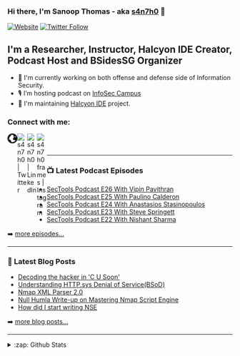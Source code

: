 ### Hi there, I'm Sanoop Thomas - aka [s4n7h0][website] 👋

[![Website](https://img.shields.io/website?label=devilslab.in&style=for-the-badge&url=https%3A%2F%2Fdevilslab.in)](https://devilslab.in)
[![Twitter Follow](https://img.shields.io/twitter/follow/s4n7h0?color=1DA1F2&logo=twitter&style=for-the-badge)](https://twitter.com/intent/follow?original_referer=https%3A%2F%2Fgithub.com%2Fs4n7h0&screen_name=s4n7h0)

## I'm a Researcher, Instructor, Halcyon IDE Creator, Podcast Host and BSidesSG Organizer 

- 🔭 I'm currently working on both offense and defense side of Information Security.
- 🎙️ I’m hosting podcast on [InfoSec Campus][infoseccampus]
- 💎 I'm maintaining [Halcyon IDE][halcyonide] project.
<!--
- 👯 I’m looking to collaborate with other content creators
- 🥅 2020 Goals: 
- ⚡ Fun fact: 
--> 

### Connect with me:

[<img align="left" alt="devilslab.in" width="22px" src="https://raw.githubusercontent.com/iconic/open-iconic/master/svg/globe.svg" />][website] 
[<img align="left" alt="s4n7h0 | Twitter" width="22px" src="https://cdn.jsdelivr.net/npm/simple-icons@v3/icons/twitter.svg" />][twitter]
[<img align="left" alt="s4n7h0 | LinkedIn" width="22px" src="https://cdn.jsdelivr.net/npm/simple-icons@v3/icons/linkedin.svg" />][linkedin]
[<img align="left" alt="s4n7h0frames | Instagram" width="22px" src="https://cdn.jsdelivr.net/npm/simple-icons@v3/icons/instagram.svg" />][instagram]


<br />
<br />

---

### 📺 Latest Podcast Episodes

<!-- PODCAST:START -->
- [SecTools Podcast E26 With Vipin Pavithran](https://www.spreaker.com/user/infoseccampus/sectools-podcast-e26-2020-12-22)
- [SecTools Podcast E25 With Paulino Calderon](https://www.spreaker.com/user/infoseccampus/sectools-podcast-e25-2020-12-10)
- [SecTools Podcast E24 With Anastasios Stasinopoulos](https://www.spreaker.com/user/infoseccampus/sectools-podcast-e24-2020-11-20)
- [SecTools Podcast E23 With Steve Springett](https://www.spreaker.com/user/infoseccampus/sectools-podcast-e23-2020-10-19)
- [SecTools Podcast E22 With Nishant Sharma](https://www.spreaker.com/user/infoseccampus/sectools-podcast-e22-2020-09-07)
<!-- PODCAST:END -->

➡️ [more episodes...](https://www.spreaker.com/show/3566378/episodes/feed)

---

### 📕 Latest Blog Posts

<!-- BLOG-POST-LIST:START -->
- [Decoding the hacker in 'C U Soon'](https://devilslab.in/posts/decoding-the-hacker-in-c-u-soon/)
- [Understanding HTTP.sys Denial of Service(BSoD)](https://devilslab.in/posts/understanding-http.sys-denial-of-servicebsod/)
- [Nmap XML Parser 2.0](https://devilslab.in/posts/nmap-xml-parser/)
- [Null Humla Write-up on Mastering Nmap Script Engine](https://devilslab.in/posts/null-humla-write-up-on-mastering-nmap-script-engine/)
- [How did I start writing NSE](https://devilslab.in/posts/how-did-i-start-writing-nse/)
<!-- BLOG-POST-LIST:END -->

➡️ [more blog posts...](https://devilslab.in)

---
 

<details>
  <summary>:zap: Github Stats</summary>

  <img align="left" alt="s4n7h0's Github Stats" src="https://github-readme-stats.vercel.app/api?username=s4n7h0&show_icons=true&hide_border=true" />

</details>

[website]: https://devilslab.in
[twitter]: https://twitter.com/s4n7h0 
[instagram]: https://instagram.com/s4n7h0frames
[linkedin]: https://linkedin.com/in/s4n7h0
[halcyonide]: https://halcyon-ide.org
[infoseccampus]: https://infoseccampus.com
